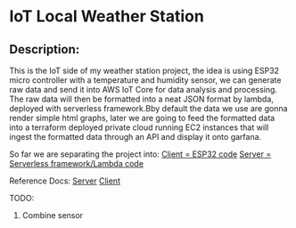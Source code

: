 # IoT Local Weather Station
## Description:
This is the IoT side of my weather station project, the idea is using ESP32 micro controller with a temperature and humidity sensor, we can generate raw data and send it into AWS IoT Core for data analysis and processing. The raw data will then be formatted into a neat JSON format by lambda, deployed with serverless framework.Bby default the data we use are gonna render simple html graphs, later we are going to feed the formatted data into a terraform deployed private cloud running EC2 instances that will ingest the formatted data through an API and display it onto garfana.

So far we are separating the project into: 
[Client = ESP32 code](/Client/)
[Server = Serverless framework/Lambda code](/Server/)

Reference Docs:
[Server](Server/SERVER.md)
[Client](Client/CLIENT.md)

TODO:
1. Combine sensor 